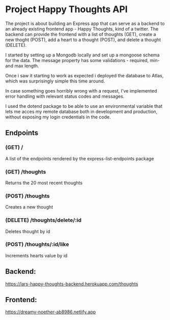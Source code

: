 # Project Happy Thoughts API

The project is about building an Express app that can serve as a backend to an already existing frontend app - Happy Thoughts, kind of a twitter. The backend can provide the frontend with a list of thoughts (GET), create a new thoght (POST), add a heart to a thought (POST), and delete a thought (DELETE). 

I started by setting up a Mongodb locally and set up a mongoose schema for the data. The message property has some validations - required, min- and max length.

Once i saw it starting to work as expected i deployed the database to Atlas, which was surprisingly simple this time around. 

In case something goes horribly wrong with a request, I've implemented error handling with relevant status codes and messages. 

I used the dotend package to be able to use an environmental variable that lets me acces my remote database both in development and production, without exposing my login credentials in the code. 

## Endpoints

### (GET) /
A list of the endpoints rendered by the express-list-endpoints package

### (GET) /thoughts
Returns the 20 most recent thoughts

### (POST) /thoughts
Creates a new thought 

### (DELETE) /thoughts/delete/:id
Deletes thought by id

### (POST) /thoughts/:id/like
Increments hearts value by id

## Backend:
https://lars-happy-thoughts-backend.herokuapp.com/thoughts

## Frontend:
https://dreamy-noether-ab8986.netlify.app

